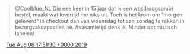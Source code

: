 > @Coolblue\_NL Die ene keer in 15 jaar dat ik een wasdroogcombi bestel, maakt wat levertijd me niks uit\. Toch is het krom om “morgen geleverd” in checkout dan van woensdag tot aan zondag te rekken in bezorgvakcapaciteit hè\. \#vakantietijd denk ik\. Minder optimistisch labelen\!

<img src="../../media/tweet.ico" width="12" /> [Tue Aug 06 17:51:30 +0000 2019](https://twitter.com/DromerDenker/status/1158797762282045443)